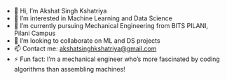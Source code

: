 - 👋 Hi, I’m Akshat Singh Kshatriya
- 👀 I’m interested in Machine Learning and Data Science 
- 🌱 I’m currently pursuing Mechanical Engineering from BITS PILANI, Pilani Campus 
- 💞️ I’m looking to collaborate on ML and DS projects 
- 📫 Contact me: akshatsinghkshatriya@gmail.com
- ⚡ Fun fact: I’m a mechanical engineer who’s more fascinated by coding algorithms than assembling machines!

<!---
Akshat-Singh-Kshatriya/Akshat-Singh-Kshatriya is a ✨ special ✨ repository because its `README.md` (this file) appears on your GitHub profile.
You can click the Preview link to take a look at your changes.
--->
